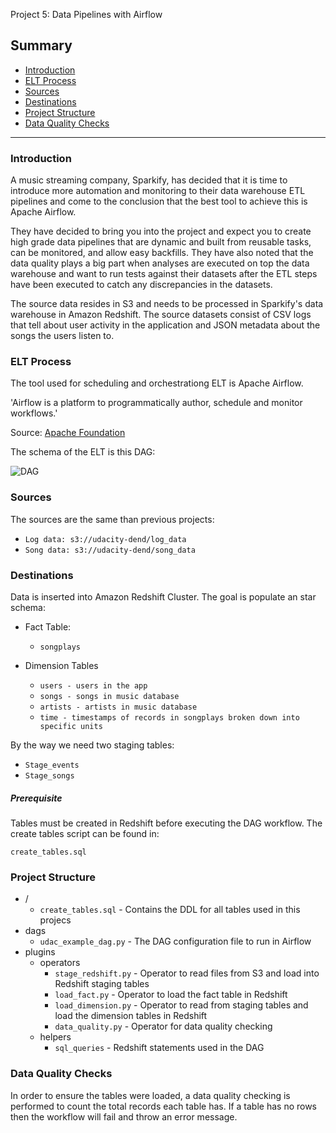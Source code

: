  Project 5: Data Pipelines with Airflow

## Summary
* [Introduction](#Introduction)
* [ELT Process](#ELT-Process)
* [Sources](#Sources)
* [Destinations](#Destinations)
* [Project Structure](#Project-Structure)
* [Data Quality Checks](#Data-Quality-Checks)

--------------------------------------------

### Introduction
A music streaming company, Sparkify, has decided that it is time to introduce more
automation and monitoring to their data warehouse ETL pipelines and come to the
conclusion that the best tool to achieve this is Apache Airflow.

They have decided to bring you into the project and expect you to create high grade
data pipelines that are dynamic and built from reusable tasks, can be monitored, and
allow easy backfills. They have also noted that the data quality plays a big part
when analyses are executed on top the data warehouse and want to run tests against
their datasets after the ETL steps have been executed to catch any discrepancies in
the datasets.

The source data resides in S3 and needs to be processed in Sparkify's data warehouse
in Amazon Redshift. The source datasets consist of CSV logs that tell about user
activity in the application and JSON metadata about the songs the users listen to.

### ELT Process

The tool used for scheduling and orchestrationg ELT is Apache Airflow.

'Airflow is a platform to programmatically author, schedule and monitor workflows.'

Source: [Apache Foundation](https://airflow.apache.org/)

The schema of the ELT is this DAG:

![DAG](https://github.com/immu0001/Udacity-Data-Engineer-nanodegree/raw/master/04-data-pipelines-with-airflow/project-05/images/dag.png)

### Sources

The sources are the same than previous projects:

* `Log data: s3://udacity-dend/log_data`
* `Song data: s3://udacity-dend/song_data`

### Destinations

Data is inserted into Amazon Redshift Cluster. The goal is populate an star schema:

* Fact Table:

    * `songplays`

* Dimension Tables

    * `users - users in the app`
    * `songs - songs in music database`
    * `artists - artists in music database`
    * `time - timestamps of records in songplays broken down into specific units`

By the way we need two staging tables:

* `Stage_events`
* `Stage_songs`

##### Prerequisite   

Tables must be created in Redshift before executing the DAG workflow. The create tables script can be found in:

`create_tables.sql`



### Project Structure

* /
    * `create_tables.sql` - Contains the DDL for all tables used in this projecs
* dags
    * `udac_example_dag.py` - The DAG configuration file to run in Airflow
* plugins
    * operators
        * `stage_redshift.py` - Operator to read files from S3 and load into Redshift staging tables
        * `load_fact.py` - Operator to load the fact table in Redshift
        * `load_dimension.py` - Operator to read from staging tables and load the dimension tables in Redshift
        * `data_quality.py` - Operator for data quality checking
    * helpers
        * `sql_queries` - Redshift statements used in the DAG

### Data Quality Checks

In order to ensure the tables were loaded,
a data quality checking is performed to count the total records each table has.
If a table has no rows then the workflow will fail and throw an error message.
